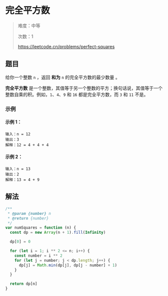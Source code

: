 # 完全平方数

> 难度：中等
>
> 次数：1
>
> https://leetcode.cn/problems/perfect-squares

## 题目

给你一个整数 `n` ，返回 **和为** `n` 的完全平方数的最少数量 。

**完全平方数** 是一个整数，其值等于另一个整数的平方；换句话说，其值等于一个整数自乘的积。例如，`1`、`4`、`9` 和 `16` 都是完全平方数，而 `3` 和 `11` 不是。

### 示例

#### 示例 1：

```
输入：n = 12
输出：3
解释：12 = 4 + 4 + 4
```

#### 示例 2：

```
输入：n = 13
输出：2
解释：13 = 4 + 9
```

## 解法

```javascript
/**
 * @param {number} n
 * @return {number}
 */
var numSquares = function (n) {
  const dp = new Array(n + 1).fill(Infinity)

  dp[0] = 0

  for (let i = 1; i ** 2 <= n; i++) {
    const number = i ** 2
    for (let j = number; j < dp.length; j++) {
      dp[j] = Math.min(dp[j], dp[j - number] + 1)
    }
  }

  return dp[n]
}
```

